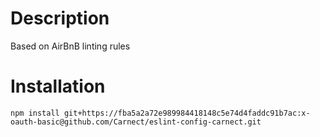 # Description
Based on AirBnB linting rules

# Installation
```
npm install git+https://fba5a2a72e989984418148c5e74d4faddc91b7ac:x-oauth-basic@github.com/Carnect/eslint-config-carnect.git
```
